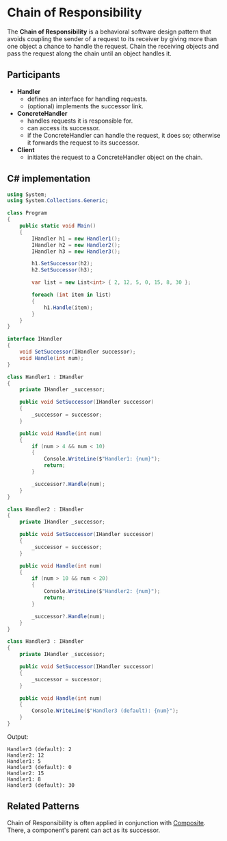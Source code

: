 # Chain of Responsibility

The **Chain of Responsibility** is a behavioral software design pattern that avoids coupling the sender of a request to its receiver by giving more than one object a chance to handle the request. Chain the receiving objects and pass the request along the chain until an object handles it.

## Participants

* **Handler**
  * defines an interface for handling requests.
  * (optional) implements the successor link.
* **ConcreteHandler**
  * handles requests it is responsible for.
  * can access its successor.
  * if the ConcreteHandler can handle the request, it does so; otherwise it forwards the request to its successor.
* **Client**
  * initiates the request to a ConcreteHandler object on the chain.

## C# implementation

```csharp
using System;
using System.Collections.Generic;

class Program
{
    public static void Main()
    {
        IHandler h1 = new Handler1();
        IHandler h2 = new Handler2();
        IHandler h3 = new Handler3();

        h1.SetSuccessor(h2);
        h2.SetSuccessor(h3);

        var list = new List<int> { 2, 12, 5, 0, 15, 8, 30 };

        foreach (int item in list)
        {
            h1.Handle(item);
        }
    }
}

interface IHandler
{
    void SetSuccessor(IHandler successor);
    void Handle(int num);
}

class Handler1 : IHandler
{
    private IHandler _successor;

    public void SetSuccessor(IHandler successor)
    {
        _successor = successor;
    }

    public void Handle(int num)
    {
        if (num > 4 && num < 10)
        {
            Console.WriteLine($"Handler1: {num}");
            return;
        }

        _successor?.Handle(num);
    }
}

class Handler2 : IHandler
{
    private IHandler _successor;

    public void SetSuccessor(IHandler successor)
    {
        _successor = successor;
    }

    public void Handle(int num)
    {
        if (num > 10 && num < 20)
        {
            Console.WriteLine($"Handler2: {num}");
            return;
        }

        _successor?.Handle(num);
    }
}

class Handler3 : IHandler
{
    private IHandler _successor;

    public void SetSuccessor(IHandler successor)
    {
        _successor = successor;
    }

    public void Handle(int num)
    {
        Console.WriteLine($"Handler3 (default): {num}");
    }
}
```

Output:

```output
Handler3 (default): 2
Handler2: 12
Handler1: 5
Handler3 (default): 0
Handler2: 15
Handler1: 8
Handler3 (default): 30
```

## Related Patterns

Chain of Responsibility is often applied in conjunction with [Composite](composite.md). There, a component's parent can act as its successor.

